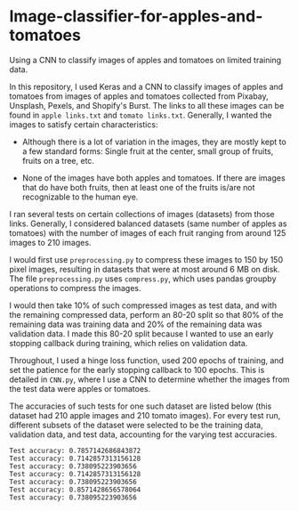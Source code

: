 # Image-classifier-for-apples-and-tomatoes
Using a CNN to classify images of apples and tomatoes on limited training data.

In this repository, I used Keras and a CNN to classify images of apples and tomatoes from images of apples and tomatoes collected from Pixabay, Unsplash, Pexels, and Shopify's Burst. The links to all these images can be found in `apple links.txt` and `tomato links.txt`. Generally, I wanted the images to satisfy certain characteristics:

- Although there is a lot of variation in the images, they are mostly kept to a few standard forms: Single fruit at the center, small group of fruits, fruits on a tree, etc. 

- None of the images have both apples and tomatoes. If there are images that do have both fruits, then at least one of the fruits is/are not recognizable to the human eye.

I ran several tests on certain collections of images (datasets) from those links. Generally, I considered balanced datasets (same number of apples as tomatoes) with the number of images of each fruit ranging from around 125 images to 210 images. 

I would first use `preprocessing.py` to compress these images to 150 by 150 pixel images, resulting in datasets that were at most around 6 MB on disk. The file `preprocessing.py` uses `compress.py`, which uses pandas groupby operations to compress the images.

I would then take 10% of such compressed images as test data, and with the remaining compressed data, perform an 80-20 split so that 80% of the remaining data was training data and 20% of the remaining data was validation data. I made this 80-20 split because I wanted to use an early stopping callback during training, which relies on validation data. 

Throughout, I used a hinge loss function, used 200 epochs of training, and set the patience for the early stopping callback to 100 epochs. This is detailed in `CNN.py`, where I use a CNN to determine whether the images from the test data were apples or tomatoes.

The accuracies of such tests for one such dataset are listed below (this dataset had 210 apple images and 210 tomato images). For every test run, different subsets of the dataset were selected to be the training data, validation data, and test data, accounting for the varying test accuracies.

`Test accuracy: 0.7857142686843872`<br>
`Test accuracy: 0.7142857313156128`<br>
`Test accuracy: 0.738095223903656`<br>
`Test accuracy: 0.7142857313156128`<br>
`Test accuracy: 0.738095223903656`<br>
`Test accuracy: 0.8571428656578064`<br>
`Test accuracy: 0.738095223903656`
